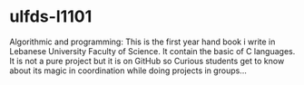 # ulfds-I1101
Algorithmic and programming: This is the first year hand book i write in Lebanese University Faculty of Science. It contain the basic of C languages. It is not a pure project but it is on GitHub so Curious students get to know about its magic in coordination while doing projects in groups...
